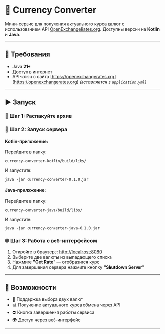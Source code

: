 # 💱 Currency Converter

Мини-сервис для получения актуального курса валют с использованием API [OpenExchangeRates.org](https://openexchangerates.org/). Доступны версии на **Kotlin** и **Java**.

---

## 🔧 Требования

- Java **21+**
- Доступ в интернет
- API-ключ с сайта [https://openexchangerates.org](https://openexchangerates.org) *(вставляется в `application.yml`)*

---

## ▶️ Запуск

### 📁 Шаг 1: Распакуйте архив



### 🚀 Шаг 2: Запуск сервера

#### Kotlin-приложение:
Перейдите в папку:

```
currency-converter-kotlin/build/libs/
```

И запустите:

```
java -jar currency-converter-0.1.0.jar
```

#### Java-приложение:
Перейдите в папку:

```
currency-converter-java/build/libs/
```

И запустите:

```
java -jar currency-converter-java-0.1.0.jar
```

### 🌐 Шаг 3: Работа с веб-интерфейсом

1. Откройте в браузере: [http://localhost:8080](http://localhost:8080)
2. Выберите две валюты из выпадающего списка
3. Нажмите **"Get Rate"** — отобразится курс
4. Для завершения сервера нажмите кнопку **"Shutdown Server"**

---

## 📌 Возможности

- 🔄 Поддержка выбора двух валют
- 📊 Получение актуального курса обмена через API
- ⛔ Кнопка завершения работы сервиса
- 🌍 Доступ через веб-интерфейс

---
